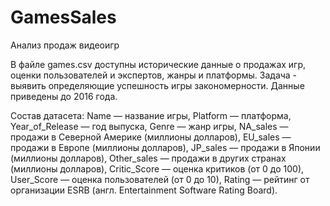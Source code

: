 # GamesSales
Анализ продаж видеоигр

В файле games.csv доступны исторические данные о продажах игр, оценки пользователей и экспертов, жанры и платформы. Задача - выявить определяющие успешность игры закономерности. Данные приведены до 2016 года.

Состав датасета:
Name — название игры,
Platform — платформа,
Year_of_Release — год выпуска,
Genre — жанр игры,
NA_sales — продажи в Северной Америке (миллионы долларов),
EU_sales — продажи в Европе (миллионы долларов),
JP_sales — продажи в Японии (миллионы долларов),
Other_sales — продажи в других странах (миллионы долларов),
Critic_Score — оценка критиков (от 0 до 100),
User_Score — оценка пользователей (от 0 до 10),
Rating — рейтинг от организации ESRB (англ. Entertainment Software Rating Board).
